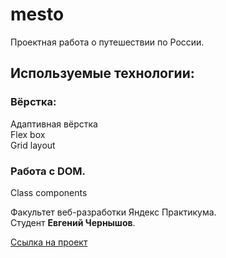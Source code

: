 # mesto

Проектная работа о путешествии по России.

## Используемые технологии:

### Вёрстка:

Адаптивная вёрстка  
Flex box  
Grid layout

### Работа с DOM.
Class components

Факультет веб-разработки Яндекс Практикума.  
Студент **Евгений Чернышов**.

[Ссылка на проект](https://eugesher.github.io/mesto/)
